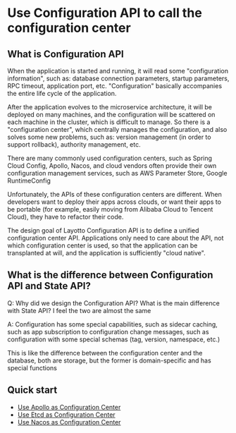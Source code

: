 # Use Configuration API to call the configuration center

## What is Configuration API

When the application is started and running, it will read some "configuration information", such as: database connection parameters, startup parameters, RPC timeout, application port, etc. "Configuration" basically accompanies the entire life cycle of the application.

After the application evolves to the microservice architecture, it will be deployed on many machines, and the configuration will be scattered on each machine in the cluster, which is difficult to manage. So there is a "configuration center", which centrally manages the configuration, and also solves some new problems, such as: version management (in order to support rollback), authority management, etc.

There are many commonly used configuration centers, such as Spring Cloud Config, Apollo, Nacos, and cloud vendors often provide their own configuration management services, such as AWS Parameter Store, Google RuntimeConfig

Unfortunately, the APIs of these configuration centers are different. When developers want to deploy their apps across clouds, or want their apps to be portable (for example, easily moving from Alibaba Cloud to Tencent Cloud), they have to refactor their code.

The design goal of Layotto Configuration API is to define a unified configuration center API. Applications only need to care about the API, not which configuration center is used, so that the application can be transplanted at will, and the application is sufficiently "cloud native".

## What is the difference between Configuration API and State API?
Q: Why did we design the Configuration API?  What is the main difference with State API? I feel the two are almost the same

A: Configuration has some special capabilities, such as sidecar caching, such as app subscription to configuration change messages, such as configuration with some special schemas (tag, version, namespace, etc.)

This is like the difference between the configuration center and the database, both are storage, but the former is domain-specific and has special functions

## Quick start
- [Use Apollo as Configuration Center](en/start/configuration/start-apollo.md)
- [Use Etcd as Configuration Center](en/start/configuration/start.md)
- [Use Nacos as Configuration Center](en/start/configuration/start-nacos.md)